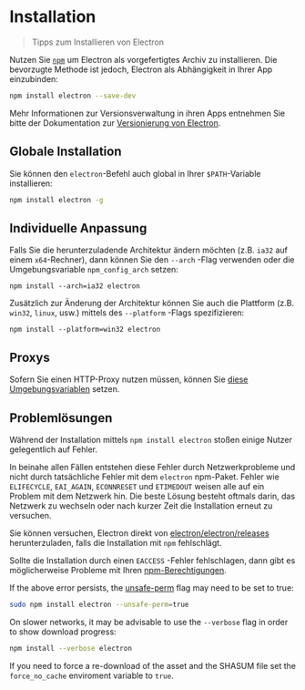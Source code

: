 # Installation

> Tipps zum Installieren von Electron

Nutzen Sie [`npm`](https://docs.npmjs.com/) um Electron als vorgefertigtes Archiv zu installieren. Die bevorzugte Methode ist jedoch, Electron als Abhängigkeit in Ihrer App einzubinden:

```sh
npm install electron --save-dev
```

Mehr Informationen zur Versionsverwaltung in ihren Apps entnehmen Sie bitte der Dokumentation zur [Versionierung von Electron](electron-versioning.md).

## Globale Installation

Sie können den `electron`-Befehl auch global in Ihrer `$PATH`-Variable installieren:

```sh
npm install electron -g
```

## Individuelle Anpassung

Falls Sie die herunterzuladende Architektur ändern möchten (z.B. `ia32` auf einem `x64`-Rechner), dann können Sie den `--arch` -Flag verwenden oder die Umgebungsvariable `npm_config_arch` setzen:

```shell
npm install --arch=ia32 electron
```

Zusätzlich zur Änderung der Architektur können Sie auch die Plattform (z.B. `win32`, `linux`, usw.) mittels des `--platform` -Flags spezifizieren:

```shell
npm install --platform=win32 electron
```

## Proxys

Sofern Sie einen HTTP-Proxy nutzen müssen, können Sie [diese Umgebungsvariablen](https://github.com/request/request/tree/f0c4ec061141051988d1216c24936ad2e7d5c45d#controlling-proxy-behaviour-using-environment-variables) setzen.

## Problemlösungen

Während der Installation mittels `npm install electron` stoßen einige Nutzer gelegentlich auf Fehler.

In beinahe allen Fällen entstehen diese Fehler durch Netzwerkprobleme und nicht durch tatsächliche Fehler mit dem `electron` npm-Paket. Fehler wie `ELIFECYCLE`, `EAI_AGAIN`, `ECONNRESET` und `ETIMEDOUT` weisen alle auf ein Problem mit dem Netzwerk hin. Die beste Lösung besteht oftmals darin, das Netzwerk zu wechseln oder nach kurzer Zeit die Installation erneut zu versuchen.

Sie können versuchen, Electron direkt von [electron/electron/releases](https://github.com/electron/electron/releases) herunterzuladen, falls die Installation mit `npm` fehlschlägt.

Sollte die Installation durch einen `EACCESS` -Fehler fehlschlagen, dann gibt es möglicherweise Probleme mit Ihren [npm-Berechtigungen](https://docs.npmjs.com/getting-started/fixing-npm-permissions).

If the above error persists, the [unsafe-perm](https://docs.npmjs.com/misc/config#unsafe-perm) flag may need to be set to true:

```sh
sudo npm install electron --unsafe-perm=true
```

On slower networks, it may be advisable to use the `--verbose` flag in order to show download progress:

```sh
npm install --verbose electron
```

If you need to force a re-download of the asset and the SHASUM file set the `force_no_cache` enviroment variable to `true`.
